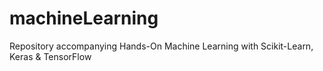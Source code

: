 # machineLearning
Repository accompanying Hands-On Machine Learning with Scikit-Learn, Keras &amp; TensorFlow
